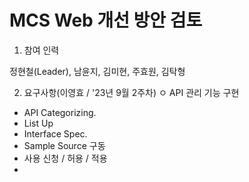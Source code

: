 # MCS Web 개선 방안 검토

1. 참여 인력

정현철(Leader), 남윤지, 김미현, 주효원, 김탁형


2. 요구사항(이영효 / '23년 9월 2주차)
ㅇ API 관리 기능 구현
 - API Categorizing.
 - List Up
 - Interface Spec.
 - Sample Source 구동
 - 사용 신청 / 허용 / 적용
 - 









